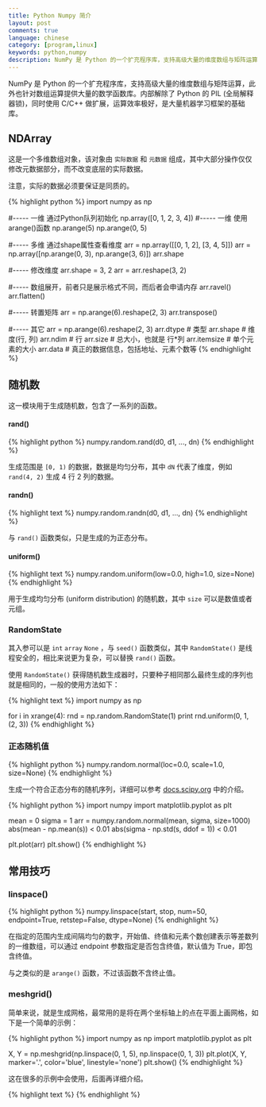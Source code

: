 ```yaml
---
title: Python Numpy 简介
layout: post
comments: true
language: chinese
category: [program,linux]
keywords: python,numpy
description: NumPy 是 Python 的一个扩充程序库，支持高级大量的维度数组与矩阵运算，此外也针对数组运算提供大量的数学函数库。内部解除了 Python 的 PIL (全局解释器锁)，同时使用 C/C++ 做扩展，运算效率极好，是大量机器学习框架的基础库。
---
```


NumPy 是 Python 的一个扩充程序库，支持高级大量的维度数组与矩阵运算，此外也针对数组运算提供大量的数学函数库。内部解除了 Python 的 PIL (全局解释器锁)，同时使用 C/C++ 做扩展，运算效率极好，是大量机器学习框架的基础库。

<!-- more -->

## NDArray

这是一个多维数组对象，该对象由 `实际数据` 和 `元数据` 组成，其中大部分操作仅仅修改元数据部分，而不改变底层的实际数据。

注意，实际的数据必须要保证是同质的。

{% highlight python %}
import numpy as np

#----- 一维 通过Python队列初始化
np.array([0, 1, 2, 3, 4])
#----- 一维 使用arange()函数
np.arange(5)
np.arange(0, 5)

#----- 多维 通过shape属性查看维度
arr = np.array([[0, 1, 2], [3, 4, 5]])
arr = np.array([np.arange(0, 3), np.arange(3, 6)])
arr.shape

#----- 修改维度
arr.shape = 3, 2
arr = arr.reshape(3, 2)

#----- 数组展开，前者只是展示格式不同，而后者会申请内存
arr.ravel()
arr.flatten()

#----- 转置矩阵
arr = np.arange(6).reshape(2, 3)
arr.transpose()

#----- 其它
arr = np.arange(6).reshape(2, 3)
arr.dtype     # 类型
arr.shape     # 维度(行, 列)
arr.ndim      # 行
arr.size      # 总大小，也就是 行*列
arr.itemsize  # 单个元素的大小
arr.data      # 真正的数据信息，包括地址、元素个数等
{% endhighlight %}

## 随机数

这一模块用于生成随机数，包含了一系列的函数。

#### rand()

{% highlight python %}
numpy.random.rand(d0, d1, ..., dn)
{% endhighlight %}

生成范围是 `[0, 1)` 的数据，数据是均匀分布，其中 `dN` 代表了维度，例如 `rand(4, 2)` 生成 4 行 2 列的数据。

#### randn()

{% highlight text %}
numpy.random.randn(d0, d1, ..., dn)
{% endhighlight %}

与 `rand()` 函数类似，只是生成的为正态分布。

#### uniform()

{% highlight text %}
numpy.random.uniform(low=0.0, high=1.0, size=None)
{% endhighlight %}

用于生成均匀分布 (uniform distribution) 的随机数，其中 `size` 可以是数值或者元组。

### RandomState

其入参可以是 `int` `array` `None` ，与 `seed()` 函数类似，其中 `RandomState()` 是线程安全的，相比来说更为复杂，可以替换 `rand()` 函数。

使用 `RandomState()` 获得随机数生成器时，只要种子相同那么最终生成的序列也就是相同的，一般的使用方法如下：

{% highlight text %}
import numpy as np

for i in xrange(4):
    rnd = np.random.RandomState(1)
    print rnd.uniform(0, 1, (2, 3))
{% endhighlight %}

### 正态随机值

{% highlight python %}
numpy.random.normal(loc=0.0, scale=1.0, size=None)
{% endhighlight %}

生成一个符合正态分布的随机序列，详细可以参考 [docs.scipy.org](https://docs.scipy.org/doc/numpy/reference/generated/numpy.random.normal.html) 中的介绍。

{% highlight python %}
import numpy
import matplotlib.pyplot as plt

mean = 0
sigma = 1
arr = numpy.random.normal(mean, sigma, size=1000)
abs(mean - np.mean(s)) < 0.01
abs(sigma - np.std(s, ddof = 1)) < 0.01

plt.plot(arr)
plt.show()
{% endhighlight %}

<!--
此时生成的是区间为 `[0, 1]` 的均匀分布随机数。
https://www.jianshu.com/p/214798dd8f93

-->

## 常用技巧

### linspace()

{% highlight python %}
numpy.linspace(start, stop, num=50, endpoint=True, retstep=False, dtype=None)
{% endhighlight %}

在指定的范围内生成间隔均匀的数字，开始值、终值和元素个数创建表示等差数列的一维数组，可以通过 endpoint 参数指定是否包含终值，默认值为 True，即包含终值。

与之类似的是 `arange()` 函数，不过该函数不含终止值。

### meshgrid()

简单来说，就是生成网格，最常用的是将在两个坐标轴上的点在平面上画网格，如下是一个简单的示例：

{% highlight python %}
import numpy as np
import matplotlib.pyplot as plt

X, Y = np.meshgrid(np.linspace(0, 1, 5), np.linspace(0, 1, 3))
plt.plot(X, Y, marker='.', color='blue', linestyle='none')
plt.show()
{% endhighlight %}

这在很多的示例中会使用，后面再详细介绍。

{% highlight text %}
{% endhighlight %}
